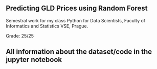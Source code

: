 ## Predicting GLD Prices using Random Forest
Semestral work for my class Python for Data Scientists, Faculty of Informatics and Statistics VSE, Prague.

Grade: 25/25

## All information about the dataset/code in the jupyter notebook
